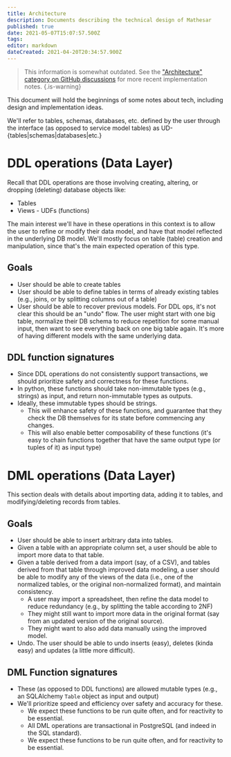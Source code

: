 ```yaml
---
title: Architecture
description: Documents describing the technical design of Mathesar
published: true
date: 2021-05-07T15:07:57.500Z
tags: 
editor: markdown
dateCreated: 2021-04-20T20:34:57.900Z
---
```


> This information is somewhat outdated. See the ["Architecture" category on GitHub discussions](https://github.com/centerofci/mathesar/discussions/categories/architecture) for more recent implementation notes.
{.is-warning}

This document will hold the beginnings of some notes about tech, including design and implementation ideas.

We'll refer to tables, schemas, databases, etc. defined by the user through the interface (as opposed to service model tables) as UD-{tables|schemas|databases|etc.}
 
# DDL operations (Data Layer)
Recall that DDL operations are those involving creating, altering, or dropping (deleting) database objects like:
- Tables
- Views - UDFs (functions)

The main interest we'll have in these operations in this context is to allow the user to refine or modify their data model, and have that model reflected in the underlying DB model. We'll mostly focus on table (table) creation and manipulation, since that's the main expected operation of this type.

## Goals
- User should be able to create tables
- User should be able to define tables in terms of already existing tables (e.g., joins, or by splitting columns out of a table)
- User should be able to recover previous models. For DDL ops, it's not clear this should be an "undo" flow. The user might start with one big table, normalize their DB schema to reduce repetition for some manual input, then want to see everything back on one big table again. It's more of having different models with the same underlying data.

## DDL function signatures
- Since DDL operations do not consistently support transactions, we should prioritize safety and correctness for these functions.
- In python, these functions should take non-immutable types (e.g., strings) as input, and return non-immutable types as outputs.
- Ideally, these immutable types should be strings.
  - This will enhance safety of these functions, and guarantee that they check the DB themselves for its state before commencing any changes.
  - This will also enable better composability of these functions (it's easy to chain functions together that have the same output type (or tuples of it) as input type)


# DML operations (Data Layer)
This section deals with details about importing data, adding it to tables, and modifying/deleting records from tables.

## Goals
- User should be able to insert arbitrary data into tables.
- Given a table with an appropriate column set, a user should be able to import more data to that table.
- Given a table derived from a data import (say, of a CSV), and tables derived from that table through improved data modeling, a user should be able to modify any of the views of the data (i.e., one of the normalized tables, or the original non-normalized format), and maintain consistency.
  - A user may import a spreadsheet, then refine the data model to reduce redundancy (e.g., by splitting the table according to 2NF)
  - They might still want to import more data in the original format (say from an updated version of the original source).
  - They might want to also add data manually using the improved model.
- Undo. The user should be able to undo inserts (easy), deletes (kinda easy) and updates (a little more difficult).

## DML Function signatures
- These (as opposed to DDL functions) are allowed mutable types (e.g., an SQLAlchemy `Table` object as input and output)
- We'll prioritize speed and efficiency over safety and accuracy for these.
  - We expect these functions to be run quite often, and for reactivity to be essential.
  - All DML operations are transactional in PostgreSQL (and indeed in the SQL standard).
  - We expect these functions to be run quite often, and for reactivity to be essential.
